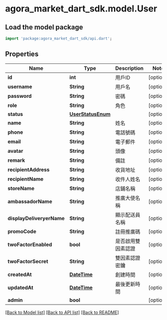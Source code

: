 # agora_market_dart_sdk.model.User

## Load the model package
```dart
import 'package:agora_market_dart_sdk/api.dart';
```

## Properties
Name | Type | Description | Notes
------------ | ------------- | ------------- | -------------
**id** | **int** | 用戶ID | [optional] 
**username** | **String** | 用戶名 | [optional] 
**password** | **String** | 密碼 | [optional] 
**role** | **String** | 角色 | [optional] 
**status** | [**UserStatusEnum**](UserStatusEnum.md) |  | [optional] 
**name** | **String** | 姓名 | [optional] 
**phone** | **String** | 電話號碼 | [optional] 
**email** | **String** | 電子郵件 | [optional] 
**avatar** | **String** | 頭像 | [optional] 
**remark** | **String** | 備註 | [optional] 
**recipientAddress** | **String** | 收貨地址 | [optional] 
**recipientName** | **String** | 收件人姓名 | [optional] 
**storeName** | **String** | 店鋪名稱 | [optional] 
**ambassadorName** | **String** | 推廣大使名稱 | [optional] 
**displayDeliveryerName** | **String** | 顯示配送員名稱 | [optional] 
**promoCode** | **String** | 註冊推廣碼 | [optional] 
**twoFactorEnabled** | **bool** | 是否啟用雙因素認證 | [optional] 
**twoFactorSecret** | **String** | 雙因素認證密鑰 | [optional] 
**createdAt** | [**DateTime**](DateTime.md) | 創建時間 | [optional] 
**updatedAt** | [**DateTime**](DateTime.md) | 最後更新時間 | [optional] 
**admin** | **bool** |  | [optional] 

[[Back to Model list]](../README.md#documentation-for-models) [[Back to API list]](../README.md#documentation-for-api-endpoints) [[Back to README]](../README.md)


